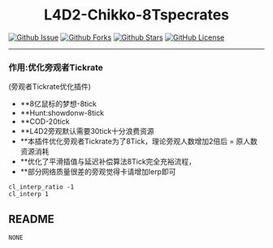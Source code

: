 
<div align="center">

# L4D2-Chikko-8Tspecrates

</div>

[![Github Issue](https://img.shields.io/github/issues/Sy1vian/L4D2-Chikko-Tank-swap)](https://github.com/Sy1vian/L4D2-Chikko-Tank-swap/issues)
[![Github Forks](https://img.shields.io/github/forks/Sy1vian/L4D2-Chikko-Tank-swap)](https://github.com/Sy1vian/L4D2-Chikko-Tank-swap/fork)
[![Github Stars](https://img.shields.io/github/stars/Sy1vian/L4D2-Chikko-Tank-swap)](https://github.com/Sy1vian/L4D2-Chikko-Tank-swap)
[![GitHub License](https://img.shields.io/github/license/Sy1vian/L4D2-Chikko-Tank-swap)](https://github.com/Sy1vian/L4D2-Chikko-Tank-swap/blob/master/LICENSE)

---

### 作用:优化旁观者Tickrate
(旁观者Tickrate优化插件)
* **8亿鼠标的梦想-8tick
* **Hunt:showdonw-8tick
* **COD-20tick
* **L4D2旁观默认需要30tick十分浪费资源
* **本插件优化旁观者Tickrate为了8Tick，理论旁观人数增加2倍后  =   原人数资源消耗
* **优化了平滑插值与延迟补偿算法8Tick完全充裕流程，
* **部分网络质量很差的旁观觉得卡请增加lerp即可

```需要增加lerp控制台输入
cl_interp_ratio -1
cl_interp 1
```

## README
```text
NONE
```
